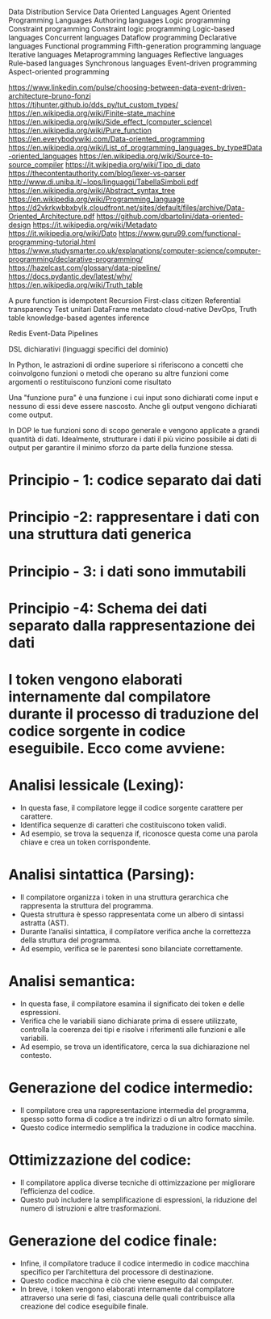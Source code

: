 Data Distribution Service
Data Oriented Languages
Agent Oriented Programming Languages
Authoring languages
Logic programming
Constraint programming
Constraint logic programming
Logic-based languages
Concurrent languages
Dataflow programming
Declarative languages
Functional programming
Fifth-generation programming language
Iterative languages
Metaprogramming languages
Reflective languages
Rule-based languages
Synchronous languages
Event-driven programming
Aspect-oriented programming

https://www.linkedin.com/pulse/choosing-between-data-event-driven-architecture-bruno-fonzi
https://tjhunter.github.io/dds_py/tut_custom_types/
https://en.wikipedia.org/wiki/Finite-state_machine
https://en.wikipedia.org/wiki/Side_effect_(computer_science)
https://en.wikipedia.org/wiki/Pure_function
https://en.everybodywiki.com/Data-oriented_programming
https://en.wikipedia.org/wiki/List_of_programming_languages_by_type#Data-oriented_languages
https://en.wikipedia.org/wiki/Source-to-source_compiler
https://it.wikipedia.org/wiki/Tipo_di_dato
https://thecontentauthority.com/blog/lexer-vs-parser
http://www.di.uniba.it/~lops/linguaggi/TabellaSimboli.pdf
https://en.wikipedia.org/wiki/Abstract_syntax_tree
https://en.wikipedia.org/wiki/Programming_language
https://d2vkrkwbbxbylk.cloudfront.net/sites/default/files/archive/Data-Oriented_Architecture.pdf
https://github.com/dbartolini/data-oriented-design
https://it.wikipedia.org/wiki/Metadato
https://it.wikipedia.org/wiki/Dato
https://www.guru99.com/functional-programming-tutorial.html
https://www.studysmarter.co.uk/explanations/computer-science/computer-programming/declarative-programming/
https://hazelcast.com/glossary/data-pipeline/
https://docs.pydantic.dev/latest/why/
https://en.wikipedia.org/wiki/Truth_table

A pure function is idempotent
Recursion
First-class citizen
Referential transparency
Test unitari
DataFrame
metadato
cloud-native
DevOps,
Truth table
knowledge-based agentes
inference

Redis
Event-Data Pipelines

DSL dichiarativi (linguaggi specifici del dominio)

In Python, le astrazioni di ordine superiore si riferiscono a concetti che coinvolgono funzioni o metodi che operano su altre funzioni come argomenti o restituiscono funzioni come risultato

Una "funzione pura" è una funzione i cui input sono dichiarati come input e nessuno di essi deve essere nascosto. Anche gli output vengono dichiarati come output.

In DOP le tue funzioni sono di scopo generale e vengono applicate a grandi quantità di dati. Idealmente, strutturare i dati il ​​più vicino possibile ai dati di output per garantire il minimo sforzo da parte della funzione stessa.

# Principio - 1: codice separato dai dati

# Principio -2: rappresentare i dati con una struttura dati generica

# Principio - 3: i dati sono immutabili

# Principio -4: Schema dei dati separato dalla rappresentazione dei dati

# I token vengono elaborati internamente dal compilatore durante il processo di traduzione del codice sorgente in codice eseguibile. Ecco come avviene:

# Analisi lessicale (Lexing):
- In questa fase, il compilatore legge il codice sorgente carattere per carattere.
- Identifica sequenze di caratteri che costituiscono token validi.
- Ad esempio, se trova la sequenza if, riconosce questa come una parola chiave e crea un token corrispondente.
# Analisi sintattica (Parsing):
- Il compilatore organizza i token in una struttura gerarchica che rappresenta la struttura del programma.
- Questa struttura è spesso rappresentata come un albero di sintassi astratta (AST).
- Durante l’analisi sintattica, il compilatore verifica anche la correttezza della struttura del programma.
- Ad esempio, verifica se le parentesi sono bilanciate correttamente.
# Analisi semantica:
- In questa fase, il compilatore esamina il significato dei token e delle espressioni.
- Verifica che le variabili siano dichiarate prima di essere utilizzate, controlla la coerenza dei tipi e risolve i riferimenti alle funzioni e alle variabili.
- Ad esempio, se trova un identificatore, cerca la sua dichiarazione nel contesto.
# Generazione del codice intermedio:
- Il compilatore crea una rappresentazione intermedia del programma, spesso sotto forma di codice a tre indirizzi o di un altro formato simile.
- Questo codice intermedio semplifica la traduzione in codice macchina.
# Ottimizzazione del codice:
- Il compilatore applica diverse tecniche di ottimizzazione per migliorare l’efficienza del codice.
- Questo può includere la semplificazione di espressioni, la riduzione del numero di istruzioni e altre trasformazioni.
# Generazione del codice finale:
- Infine, il compilatore traduce il codice intermedio in codice macchina specifico per l’architettura del processore di destinazione.
- Questo codice macchina è ciò che viene eseguito dal computer.
- In breve, i token vengono elaborati internamente dal compilatore attraverso una serie di fasi, ciascuna delle quali contribuisce alla creazione del codice eseguibile finale.